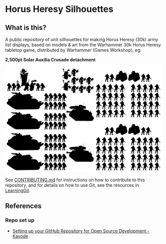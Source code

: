 # Horus Heresy Silhouettes

## What is this?
A public repository of unit silhouettes for making Horus Heresy (30k) army list displays, based on models & art from the Warhammer 30k Horus Heresy tabletop game, distributed by Warhammer (Games Workshop), eg:

**2,500pt Solar Auxilia Crusade detachment**

![Examples\CADracosan.svg](Examples\CADracosan.svg)

See [CONTRIBUTING.md](CONTRIBUTING.md) for instructions on how to contribute to this repository, and for details on how to use Git, see the resources in [LearningGit](LearningGit\Getting_started_with_Git.md).

## References
### Repo set up
- [Setting up your GitHub Repository for Open Source Development - Kayode](https://dev.to/zt4ff_1/setting-up-your-github-repository-for-open-source-development-43ce)
